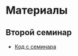 # Материалы

## Второй семинар

+ [Код с семинара](https://github.com/n-popov/dasr-2023/blob/master/first/)
